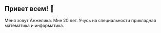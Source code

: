 ## Привет всем! 👋 
Меня зовут Анжелика. Мне 20 лет.
Учусь на специальности прикладная математика и информатика.


<!--
**Semenovaanzhelika31/Semenovaanzhelika31** is a ✨ _special_ ✨ repository because its `README.md` (this file) appears on your GitHub profile.

Here are some ideas to get you started:

- 🔭 Совершенствую свои навыки
- 🌱 Изучаю веб-программирование
- 👯 I’m looking to collaborate on ...
- 🤔 I’m looking for help with ...
- 💬 Спросите меня о чем угодно
- 📫 Как со мной связаться:
semnovalika@gmail.com
- 😄 Pronouns: .она/ее
- ⚡ Fun fact: -
-->
